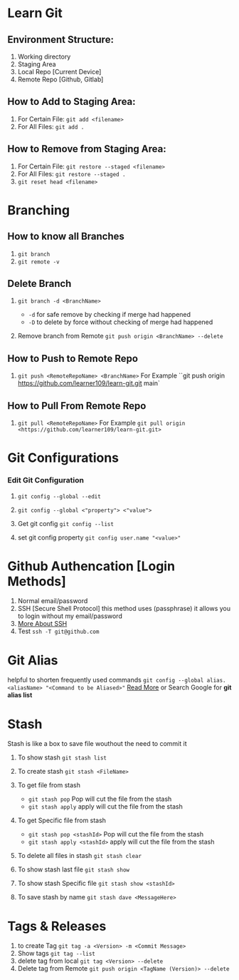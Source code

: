 # Learn Git

## Environment Structure:

1. Working directory
2. Staging Area
3. Local Repo [Current Device]
4. Remote Repo [Github, Gitlab]

## How to Add to Staging Area:

1. For Certain File: `git add <filename>`
1. For All Files: `git add .`

## How to Remove from Staging Area:

1. For Certain File: `git restore --staged <filename>`
1. For All Files: `git restore --staged .`
1. `git reset head <filename>`

# Branching

## How to know all Branches

1. `git branch `
1. `git remote -v`

## Delete Branch

1. `git branch -d <BranchName>`

   - `-d` for safe remove by checking if merge had happened
   - `-D` to delete by force without checking of merge had happened

2. Remove branch from Remote `git push origin <BranchName> --delete`

## How to Push to Remote Repo

1. `git push <RemoteRepoName> <BranchName>` For Example ``git push origin <https://github.com/learner109/learn-git.git> main`

## How to Pull From Remote Repo

1. `git pull <RemoteRepoName>` For Example `git pull origin <https://github.com/learner109/learn-git.git>`

# Git Configurations

### Edit Git Configuration

1. `git config --global --edit`
2. `git config --global <"property"> <"value">`

3. Get git config `git config --list`
4. set git config property `git config user.name "<value>"`

# Github Authencation [Login Methods]

1. Normal email/password
2. SSH [Secure Shell Protocol] this method uses (passphrase) it allows you to login without my email/password
3. [More About SSH](https://docs.github.com/en/authentication/connecting-to-github-with-ssh/generating-a-new-ssh-key-and-adding-it-to-the-ssh-agent#generating-a-new-ssh-key)
4. Test `ssh -T git@github.com`

# Git Alias

helpful to shorten frequently used commands
`git config --global alias.<aliasName> "<Command to be Aliased>"`
[Read More](https://opensource.com/article/20/11/git-aliases) or Search Google for **git alias list**

# Stash

Stash is like a box to save file wouthout the need to commit it

1. To show stash `git stash list`
2. To create stash `git stash <FileName>`
3. To get file from stash
   - `git stash pop` Pop will cut the file from the stash
   - `git stash apply` apply will cut the file from the stash
4. To get Specific file from stash

   - `git stash pop <stashId>` Pop will cut the file from the stash
   - `git stash apply <stashId>` apply will cut the file from the stash

5. To delete all files in stash `git stash clear`
6. To show stash last file `git stash show`
7. To show stash Specific file `git stash show <stashId>`
8. To save stash by name `git stash dave <MessageHere>`

# Tags & Releases

1. to create Tag `git tag -a <Version> -m <Commit Message>`
2. Show tags `git tag --list`
3. delete tag from local `git tag <Version> --delete`
4. Delete tag from Remote `git push origin <TagName (Version)> --delete`
